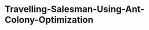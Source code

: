 Travelling-Salesman-Using-Ant-Colony-Optimization
=================================================
